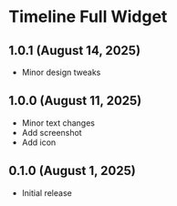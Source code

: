 # Timeline Full Widget

## 1.0.1 (August 14, 2025)

* Minor design tweaks

## 1.0.0 (August 11, 2025)

* Minor text changes
* Add screenshot
* Add icon

## 0.1.0 (August 1, 2025)

* Initial release
